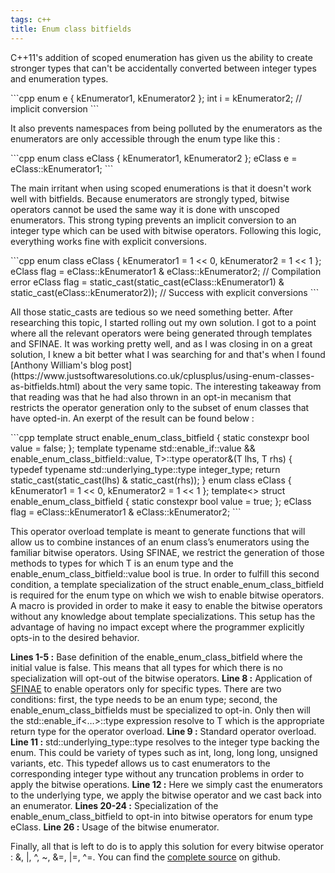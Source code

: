 ```yaml
---
tags: c++
title: Enum class bitfields
---
```

<p>C++11's addition of scoped enumeration has given us the ability to create stronger types that can't be accidentally converted between integer types and enumeration types.</p>
```cpp
enum e
{
    kEnumerator1,
    kEnumerator2
};
int i = kEnumerator2; // implicit conversion
```

<p>It also prevents namespaces from being polluted by the enumerators as the enumerators are only accessible through the enum type like this :</p>
```cpp
enum class eClass
{
    kEnumerator1,
    kEnumerator2
};
eClass e = eClass::kEnumerator1;
```

<p>The main irritant when using scoped enumerations is that it doesn't work well with bitfields. Because enumerators are strongly typed, bitwise operators cannot be used the same way it is done with unscoped enumerators. This strong typing prevents an implicit conversion to an integer type which can be used with bitwise operators. Following this logic, everything works fine with explicit conversions.</p>
```cpp
enum class eClass
{
    kEnumerator1 = 1 << 0,
    kEnumerator2 = 1 << 1
};
eClass flag = eClass::kEnumerator1 & eClass::kEnumerator2; // Compilation error
eClass flag = static_cast<eClass>(static_cast<int>(eClass::kEnumerator1) & static_cast<int>(eClass::kEnumerator2)); // Success with explicit conversions
```

<p>All those static_casts are tedious so we need something better. After researching this topic, I started rolling out my own solution. I got to a point where all the relevant operators were being generated through templates and SFINAE. It was working pretty well, and as I was closing in on a great solution, I knew a bit better what I was searching for and that's when I found [Anthony William's blog post](https://www.justsoftwaresolutions.co.uk/cplusplus/using-enum-classes-as-bitfields.html) about the very same topic. The interesting takeaway from that reading was that he had also thrown in an opt-in mecanism that restricts the operator generation only to the subset of enum classes that have opted-in. An exerpt of the result can be found below :</p>
```cpp
template<typename T>
struct enable_enum_class_bitfield
{
    static constexpr bool value = false;
};
template<typename T>
typename std::enable_if<std::is_enum<T>::value && enable_enum_class_bitfield<T>::value, T>::type
operator&(T lhs, T rhs)
{
    typedef typename std::underlying_type<T>::type integer_type;
    return static_cast<T>(static_cast<integer_type>(lhs) & static_cast<integer_type>(rhs));
}
enum class eClass
{
    kEnumerator1 = 1 << 0,
    kEnumerator2 = 1 << 1
};
template<>
struct enable_enum_class_bitfield<eClass>
{
    static constexpr bool value = true;
};
eClass flag = eClass::kEnumerator1 & eClass::kEnumerator2;
```

<p>This operator overload template is meant to generate functions that will allow us to combine instances of an enum class’s enumerators using the familiar bitwise operators. Using SFINAE, we restrict the generation of those methods to types for which T is an enum type and the enable_enum_class_bitfield::value bool is true. In order to fulfill this second condition, a template specialization of the struct enable_enum_class_bitfield is required for the enum type on which we wish to enable bitwise operators. A macro is provided in order to make it easy to enable the bitwise operators without any knowledge about template specializations. This setup has the advantage of having no impact except where the programmer explicitly opts-in to the desired behavior.</p>
<p><strong>Lines 1-5 :</strong> Base definition of the enable_enum_class_bitfield where the initial value is false. This means that all types for which there is no specialization will opt-out of the bitwise operators.
<strong>Line 8 :</strong> Application of <a href="http://en.cppreference.com/w/cpp/language/sfinae" target="_blank">SFINAE</a> to enable operators only for specific types. There are two conditions: first, the type needs to be an enum type; second, the enable_enum_class_bitfields must be specialized to opt-in. Only then will the std::enable_if<…>::type expression resolve to T which is the appropriate return type for the operator overload.
<strong> Line 9 :</strong> Standard operator overload.
<strong> Line 11 :</strong> std::underlying_type::type resolves to the integer type backing the enum. This could be variety of types such as int, long, long long, unsigned variants, etc. This typedef allows us to cast enumerators to the corresponding integer type without any truncation problems in order to apply the bitwise operations.
<strong> Line 12 :</strong> Here we simply cast the enumerators to the underlying type, we apply the bitwise operator and we cast back into an enumerator.
<strong> Lines 20-24 :</strong> Specialization of the enable_enum_class_bitfield to opt-in into bitwise operators for enum type eClass.
<strong> Line 26 :</strong> Usage of the bitwise enumerator.</p>
<p>Finally, all that is left to do is to apply this solution for every bitwise operator : &, |, ^, ~, &=, |=, ^=. You can find the <a href="https://github.com/Dalzhim/ArticleEnumClass" target="_blank">complete source</a> on github.</p>
